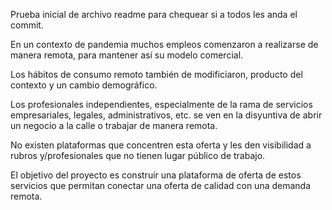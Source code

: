 Prueba inicial de archivo readme para chequear si a todos les anda el commit.

En un contexto de pandemia muchos empleos comenzaron a realizarse de manera remota, para mantener así su modelo comercial. 

Los hábitos de consumo remoto también de modificiaron, producto del contexto y un cambio demográfico.

Los profesionales independientes, especialmente de la rama de servicios empresariales, legales, administrativos, etc. se ven en la disyuntiva de abrir un negocio a la calle o trabajar de manera remota. 

No existen plataformas que concentren esta oferta y les den visibilidad a rubros y/profesionales que no tienen lugar público de trabajo.

El objetivo del proyecto es construír una plataforma de oferta de estos servicios que permitan conectar una oferta de calidad con una demanda remota.